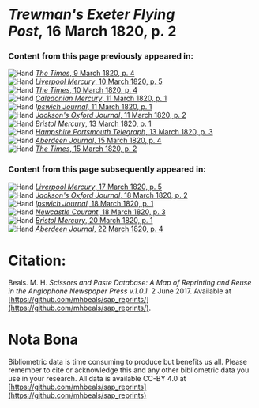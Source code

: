 # *Trewman's Exeter Flying Post*, 16 March 1820, p. 2  
  
### Content from this page previously appeared in:  
![Hand](http://scissorsandpaste.net/wp-content/uploads/2017/06/smallhandpointer.png) [*The Times*, 9 March 1820, p. 4](https://mhbeals.github.io/sap_html/The-Times/The-Times-9-March-1820-p-4)  
![Hand](http://scissorsandpaste.net/wp-content/uploads/2017/06/smallhandpointer.png) [*Liverpool Mercury*, 10 March 1820, p. 5](https://mhbeals.github.io/sap_html/Liverpool-Mercury/Liverpool-Mercury-10-March-1820-p-5)  
![Hand](http://scissorsandpaste.net/wp-content/uploads/2017/06/smallhandpointer.png) [*The Times*, 10 March 1820, p. 4](https://mhbeals.github.io/sap_html/The-Times/The-Times-10-March-1820-p-4)  
![Hand](http://scissorsandpaste.net/wp-content/uploads/2017/06/smallhandpointer.png) [*Caledonian Mercury*, 11 March 1820, p. 1](https://mhbeals.github.io/sap_html/Caledonian-Mercury/Caledonian-Mercury-11-March-1820-p-1)  
![Hand](http://scissorsandpaste.net/wp-content/uploads/2017/06/smallhandpointer.png) [*Ipswich Journal*, 11 March 1820, p. 1](https://mhbeals.github.io/sap_html/Ipswich-Journal/Ipswich-Journal-11-March-1820-p-1)  
![Hand](http://scissorsandpaste.net/wp-content/uploads/2017/06/smallhandpointer.png) [*Jackson's Oxford Journal*, 11 March 1820, p. 2](https://mhbeals.github.io/sap_html/Jackson's-Oxford-Journal/Jackson's-Oxford-Journal-11-March-1820-p-2)  
![Hand](http://scissorsandpaste.net/wp-content/uploads/2017/06/smallhandpointer.png) [*Bristol Mercury*, 13 March 1820, p. 1](https://mhbeals.github.io/sap_html/Bristol-Mercury/Bristol-Mercury-13-March-1820-p-1)  
![Hand](http://scissorsandpaste.net/wp-content/uploads/2017/06/smallhandpointer.png) [*Hampshire Portsmouth Telegraph*, 13 March 1820, p. 3](https://mhbeals.github.io/sap_html/Hampshire-Portsmouth-Telegraph/Hampshire-Portsmouth-Telegraph-13-March-1820-p-3)  
![Hand](http://scissorsandpaste.net/wp-content/uploads/2017/06/smallhandpointer.png) [*Aberdeen Journal*, 15 March 1820, p. 4](https://mhbeals.github.io/sap_html/Aberdeen-Journal/Aberdeen-Journal-15-March-1820-p-4)  
![Hand](http://scissorsandpaste.net/wp-content/uploads/2017/06/smallhandpointer.png) [*The Times*, 15 March 1820, p. 2](https://mhbeals.github.io/sap_html/The-Times/The-Times-15-March-1820-p-2)  
  
### Content from this page subsequently appeared in:  
![Hand](http://scissorsandpaste.net/wp-content/uploads/2017/06/smallhandpointer.png) [*Liverpool Mercury*, 17 March 1820, p. 5](https://mhbeals.github.io/sap_html/Liverpool-Mercury/Liverpool-Mercury-17-March-1820-p-5)  
![Hand](http://scissorsandpaste.net/wp-content/uploads/2017/06/smallhandpointer.png) [*Jackson's Oxford Journal*, 18 March 1820, p. 2](https://mhbeals.github.io/sap_html/Jackson's-Oxford-Journal/Jackson's-Oxford-Journal-18-March-1820-p-2)  
![Hand](http://scissorsandpaste.net/wp-content/uploads/2017/06/smallhandpointer.png) [*Ipswich Journal*, 18 March 1820, p. 1](https://mhbeals.github.io/sap_html/Ipswich-Journal/Ipswich-Journal-18-March-1820-p-1)  
![Hand](http://scissorsandpaste.net/wp-content/uploads/2017/06/smallhandpointer.png) [*Newcastle Courant*, 18 March 1820, p. 3](https://mhbeals.github.io/sap_html/Newcastle-Courant/Newcastle-Courant-18-March-1820-p-3)  
![Hand](http://scissorsandpaste.net/wp-content/uploads/2017/06/smallhandpointer.png) [*Bristol Mercury*, 20 March 1820, p. 1](https://mhbeals.github.io/sap_html/Bristol-Mercury/Bristol-Mercury-20-March-1820-p-1)  
![Hand](http://scissorsandpaste.net/wp-content/uploads/2017/06/smallhandpointer.png) [*Aberdeen Journal*, 22 March 1820, p. 4](https://mhbeals.github.io/sap_html/Aberdeen-Journal/Aberdeen-Journal-22-March-1820-p-4)  


# Citation: 

Beals. M. H. *Scissors and Paste Database: A Map of Reprinting and Reuse in the Anglophone Newspaper Press v.1.0.1.* 2 June 2017. Available at [https://github.com/mhbeals/sap_reprints/](https://github.com/mhbeals/sap_reprints/). 

# Nota Bona

Bibliometric data is time consuming to produce but benefits us all. Please remember to cite or acknowledge this and any other bibliometric data you use in your research. All data is available CC-BY 4.0 at [https://github.com/mhbeals/sap_reprints](https://github.com/mhbeals/sap_reprints)